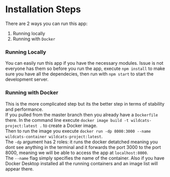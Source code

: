 # Installation Steps

There are 2 ways you can run this app:
1. Running locally
2. Running with ```Docker```

### Running Locally
You can easily run this app if you have the necessary modules. Issue is not everyone has them
so before you run the app, execute ```npm install``` to make sure you have all the dependecies, then
run with ```npm start``` to start the development server.  

### Running with Docker
This is the more complicated step but its the better step in terms of stability and performance.  
If you pulled from the master branch then you already have a ```Dockerfile``` there. In
the command line execute ```docker image build -t wildcats-project:latest .``` to create a Docker image.  
Then to run the image you execute ```docker run -dp 8000:3000 --name wildcats-container wildcats-project:latest```.  
The ```-dp``` argument has 2 roles: it runs the docker detatched meaning you dont see anything in the terminal and
it forwards the port 3000 to the port 8000, meaning we will be able to access the app at ```localhost:8000```.  
The ```--name``` flag simply specifies the name of the container. Also if you have Docker Desktop installed all the running
containers and an image list will appear there.